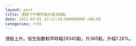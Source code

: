 ```yaml
---
layout: post
title: 港股下午開市後升逾300點
date: 2021-03-01 13:11:29.000000000 +08:00
categories: rthk
---
```


港股上升。恒生指數較早時報29345點，升365點，升幅1.26%。
